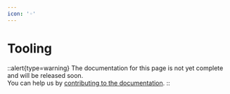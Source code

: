 ```yaml
---
icon: '◦'
---
```


# Tooling

::alert{type=warning}
The documentation for this page is not yet complete and will be released soon.<br>
You can help us by [contributing to the documentation](/community/documentation).
::
